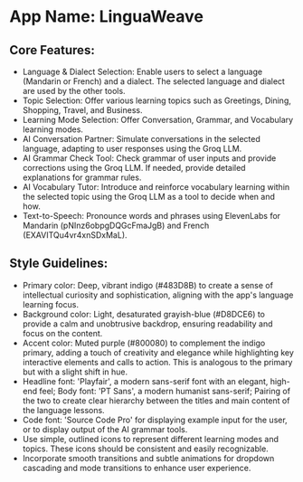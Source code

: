 # **App Name**: LinguaWeave

## Core Features:

- Language & Dialect Selection: Enable users to select a language (Mandarin or French) and a dialect. The selected language and dialect are used by the other tools.
- Topic Selection: Offer various learning topics such as Greetings, Dining, Shopping, Travel, and Business.
- Learning Mode Selection: Offer Conversation, Grammar, and Vocabulary learning modes.
- AI Conversation Partner: Simulate conversations in the selected language, adapting to user responses using the Groq LLM.
- AI Grammar Check Tool: Check grammar of user inputs and provide corrections using the Groq LLM. If needed, provide detailed explanations for grammar rules.
- AI Vocabulary Tutor: Introduce and reinforce vocabulary learning within the selected topic using the Groq LLM as a tool to decide when and how.
- Text-to-Speech: Pronounce words and phrases using ElevenLabs for Mandarin (pNInz6obpgDQGcFmaJgB) and French (EXAVITQu4vr4xnSDxMaL).

## Style Guidelines:

- Primary color: Deep, vibrant indigo (#483D8B) to create a sense of intellectual curiosity and sophistication, aligning with the app's language learning focus.
- Background color: Light, desaturated grayish-blue (#D8DCE6) to provide a calm and unobtrusive backdrop, ensuring readability and focus on the content.
- Accent color: Muted purple (#800080) to complement the indigo primary, adding a touch of creativity and elegance while highlighting key interactive elements and calls to action. This is analogous to the primary but with a slight shift in hue.
- Headline font: 'Playfair', a modern sans-serif font with an elegant, high-end feel; Body font: 'PT Sans', a modern humanist sans-serif; Pairing of the two to create clear hierarchy between the titles and main content of the language lessons.
- Code font: 'Source Code Pro' for displaying example input for the user, or to display output of the AI grammar tools.
- Use simple, outlined icons to represent different learning modes and topics. These icons should be consistent and easily recognizable.
- Incorporate smooth transitions and subtle animations for dropdown cascading and mode transitions to enhance user experience.